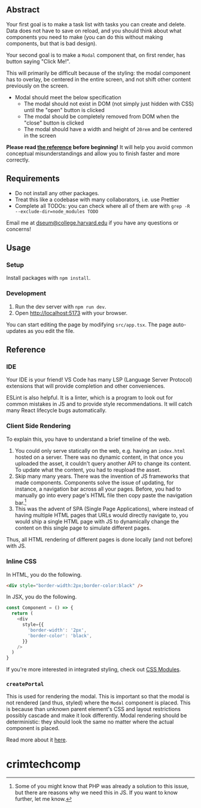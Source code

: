 ## Abstract

Your first goal is to make a task list with tasks you can create and delete. Data does not have to save on reload, and you should think about what components you need to make (you can do this without making components, but that is bad design).

Your second goal is to make a `Modal` component that, on first render, has button saying "Click Me!".

This will primarily be difficult because of the styling: the modal component has to overlay, be centered in the entire screen, and not shift other content previously on the screen.

- Modal should meet the below specification
  - The modal should not exist in DOM (not simply just hidden with CSS) until the "open" button is clicked
  - The modal should be completely removed from DOM when the "close" button is clicked
  - The modal should have a width and height of `20rem` and be centered in the screen

**Please read [the reference](#reference) before beginning!** It will help you avoid common conceptual misunderstandings and allow you to finish faster and more correctly.

## Requirements

- Do not install any other packages.
- Treat this like a codebase with many collaborators, i.e. use Prettier
- Complete all TODOs: you can check where all of them are with `grep -R --exclude-dir=node_modules TODO`

Email me at [dseum@college.harvard.edu](mailto:dseum@college.harvard.edu) if you have any questions or concerns!

## Usage

### Setup

Install packages with `npm install`.

### Development

1. Run the dev server with `npm run dev`.
2. Open [http://localhost:5173](http://localhost:5173) with your browser.

You can start editing the page by modifying `src/app.tsx`. The page auto-updates as you edit the file.

## Reference

### IDE

Your IDE is your friend! VS Code has many LSP (Language Server Protocol) extensions that will provide completion and other conveniences.

ESLint is also helpful. It is a linter, which is a program to look out for common mistakes in JS and to provide style recommendations. It will catch many React lifecycle bugs automatically.

### Client Side Rendering

To explain this, you have to understand a brief timeline of the web.

1. You could only serve statically on the web, e.g. having an `index.html` hosted on a server. There was no dynamic content, in that once you uploaded the asset, it couldn't query another API to change its content. To update what the content, you had to reupload the asset.
2. Skip many many years. There was the invention of JS frameworks that made components. Components solve the issue of updating, for instance, a navigation bar across all your pages. Before, you had to manually go into every page's HTML file then copy paste the navigation bar.[^1]
3. This was the advent of SPA (Single Page Applications), where instead of having multiple HTML pages that URLs would directly navigate to, you would ship a single HTML page with JS to dynamically change the content on this single page to simulate different pages.

Thus, all HTML rendering of different pages is done locally (and not before) with JS.

[^1]: Some of you might know that PHP was already a solution to this issue, but there are reasons why we need this in JS. If you want to know further, let me know.

### Inline CSS

In HTML, you do the following.

```html
<div style="border-width:2px;border-color:black" />
```

In JSX, you do the following.

```js
const Component = () => {
  return (
    <div
      style={{
        'border-width': '2px',
        'border-color': 'black',
      }}
    />
  )
}
```

If you're more interested in integrated styling, check out [CSS Modules](https://github.com/css-modules/css-modules).

### `createPortal`

This is used for rendering the modal. This is important so that the modal is not rendered (and thus, styled) where the `Modal` component is placed. This is because than unknown parent element's CSS and layout restrictions possibly cascade and make it look differently. Modal rendering should be deterministic: they should look the same no matter where the actual component is placed.

Read more about it [here](https://react.dev/reference/react-dom/createPortal).
# crimtechcomp
